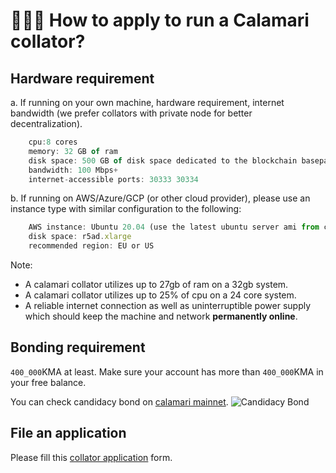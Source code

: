#  👩🏼‍💻 How to apply to run a Calamari collator?

## Hardware requirement

a. If running on your own machine, hardware requirement, internet bandwidth (we prefer collators with private node for better decentralization).
    
```jsx
    cpu:8 cores
    memory: 32 GB of ram
    disk space: 500 GB of disk space dedicated to the blockchain basepath
    bandwidth: 100 Mbps+
    internet-accessible ports: 30333 30334
```
    
b. If running on AWS/Azure/GCP (or other cloud provider), please use an instance type with similar configuration to the following:
    
```jsx
    AWS instance: Ubuntu 20.04 (use the latest ubuntu server ami from canonical)
    disk space: r5ad.xlarge
    recommended region: EU or US
```
    
Note: 
- A calamari collator utilizes up to 27gb of ram on a 32gb system.
- A calamari collator utilizes up to 25% of cpu on a 24 core system.
- A reliable internet connection as well as uninterruptible power supply which should keep the machine and network **permanently online**.

## Bonding requirement

`400_000`KMA at least. Make sure your account has more than `400_000`KMA in your free balance.

You can check candidacy bond on [calamari mainnet](https://polkadot.js.org/apps/?rpc=wss%3A%2F%2Fws.calamari.systems%2F#/chainstate).
![Candidacy Bond](images/candidacy-bond.png)

## File an application
 
 Please fill this [collator application](https://docs.google.com/forms/d/e/1FAIpQLScizDDMq7jWeOPVVEMr3EY_Z6N6ugdkL8aKgAbZ9lAJX6DEOQ/viewform) form.

